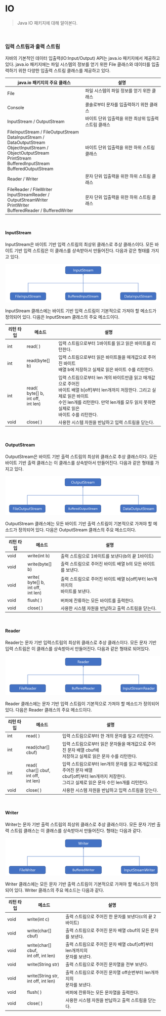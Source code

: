 # IO

> Java IO 패키지에 대해 알아본다.

<br>

### 입력 스트림과 출력 스트림

자바의 기본적인 데이터 입출력(IO:Input/Output) API는 java.io 패키지에서 제공하고 있다. java.io 패키지에는 파일 시스템의 정보를 얻기 위한 File 클래스와 데이터를 입출력하기 위한 다양한 입출력 스트림 클래스를 제공하고 있다.

| java.io 패키지의 주요 클래스                                 | 설명                                                  |
| ------------------------------------------------------------ | ----------------------------------------------------- |
| File                                                         | 파일 시스템의 파일 정보를 얻기 위한 클래스            |
| Console                                                      | 콜솔로부터 문자를 입출력하기 위한 클래스              |
| InputStream / OutputStream                                   | 바이트 단위 입출력을 위한 최상위 입출력 스트림 클래스 |
| FileInputStream / FileOutputStream<br />DataInputStream / DataOutputStream<br />ObjectInputStream / ObjectOutputStream<br />PrintStream<br />BufferedInputStream<br />BufferedOutputStream | 바이트 단위 입출력을 위한 하위 스트림 클래스          |
| Reader / Writer                                              | 문자 단위 입출력을 위한 하위 스트림 클래스            |
| FileReader / FileWriter<br />InputStreamReader / OutputStreamWriter<br />PrintWriter<br />BufferedReader / BufferedWriter | 문자 단위 입출력을 위한 하위 스트림 클래스            |

<br>

#### InputStream

InputStream은 바이트 기반 입력 스트림의 최상위 클래스로 추상 클래스이다. 모든 바이트 기반 입력 스트림은 이 클래스를 상속받아서 만들어진다. 다음과 같은 형태를 가지고 있다.

![1](../img/JAVA/IO/1.PNG)

InputStream 클래스에는 바이트 기반 입력 스트림이 기본적으로 가져야 할 메소드가 정의되어 있다. 다음은 InputStream 클래스의 주요 메소드이다.

| 리턴 타입 | 메소드                                           | 설명                                                         |
| --------- | ------------------------------------------------ | ------------------------------------------------------------ |
| int       | read( )                                          | 입력 스트림으로부터 1바이트를 읽고 읽은 바이트를 리턴한다.   |
| int       | read(byte[] b)                                   | 입력 스트림으로부터 읽은 바이트들을 매개값으로 주어진 바이트<br />배열 b에 저장하고 실제로 읽은 바이트 수를 리턴한다. |
| int       | read(<br />byte[] b,<br />int off,<br />int len) | 입력 스트림으로부터 len 개의 바이트만큼 읽고 매개값으로 주어진<br />바이트 배열 b[off]부터 len개까지 저장한다. 그리고 실제로 읽은 바이트<br />수인 len개를 리턴한다. 만약 len개를 모두 읽지 못하면 실제로 읽은<br />바이트 수를 리턴한다. |
| void      | close( )                                         | 사용한 시스템 자원을 반납하고 입력 스트림을 닫는다.          |

<br>

#### OutputStream

OutputStream은 바이트 기반 출력 스트림의 최상위 클래스로 추상 클래스이다. 모든 바이트 기반 출력 클래스는 이 클래스를 상속받아서 만들어진다. 다음과 같은 형태를 가지고 있다.

![2](../img/JAVA/IO/2.PNG)

OutputStream 클래스에는 모든 바이트 기반 출력 스트림이 기본적으로 가져야 할 메소드가 정의되어 있다. 다음은 OutputStream 클래스의 주요 메소드이다.

| 리턴 타입 | 메소드                                            | 설명                                                         |
| --------- | ------------------------------------------------- | ------------------------------------------------------------ |
| void      | write(int b)                                      | 출력 스트림으로 1바이트를 보낸다(b의 끝 1바이트)             |
| void      | write(byte[] b)                                   | 출력 스트림으로 주어진 바이트 배열 b의 모든 바이트를 보낸다. |
| void      | write(<br />byte[] b,<br />int off,<br />int len) | 출력 스트림으로 주어진 바이트 배열 b[off]부터 len개까지의<br />바이트를 보낸다. |
| void      | flush( )                                          | 버퍼에 잔류하는 모든 바이트를 출력한다.                      |
| void      | close( )                                          | 사용한 시스템 자원을 반납하고 출력 스트림을 닫는다.          |



<br>

#### Reader

Reader는 문자 기반 입력스트림의 최상위 클래스로 추상 클래스이다. 모든 문자 기반 입력 스트림은 이 클래스를 상속받아서 만들어진다. 다음과 같은 형태로 되어있다.

![2](../img/JAVA/IO/3.PNG)

Reader 클래스에는 문자 기반 입력 스트림이 기본적으로 가져야 할 메소드가 정의되어 있다. 다음은 Reader 클래스의 주요 메소드이다.

| 리턴 타입 | 메소드                                              | 설명                                                         |
| --------- | --------------------------------------------------- | ------------------------------------------------------------ |
| int       | read( )                                             | 입력 스트림으로부터 한 개의 문자를 일고 리턴한다.            |
| int       | read(char[] cbuf)                                   | 입력 스트림으로부터 읽은 문자들을 매개값으로 주어진 문자 배열 cbuf에<br />저장하고 실제로 읽은 문자 수를 리턴한다. |
| int       | read(<br />char[] cbuf,<br />int off,<br />int len) | 입력 스트림으로부터 len개의 문자를 읽고 매개값으로 주어진 문자 배열<br />cbuf[off]부터 len개까지 저장한다.<br />그리고 실제로 읽은 문자 수인 len개를 리턴한다. |
| void      | close( )                                            | 사용한 시스템 자원을 반납하고 입력 스트림을 닫는다.          |

<br>

#### Writer

Writer는 문자 기반 출력 스트림의 최상위 클래스로 추상 클래스이다. 모든 문자 기반 출력 스트림 클래스는 이 클래스를 상속받아서 만들어진다. 형태는 다음과 같다. 

![4](../img/JAVA/IO/4.PNG)

Writer 클래스에는 모든 문자 기반 출력 스트림이 기본적으로 가져야 할 메소드가 정의되어 있다. Writer 클래스의 주요 메소드는 다음과 같다.

| 리턴 타입 | 메소드                                    | 설명                                                         |
| --------- | ----------------------------------------- | ------------------------------------------------------------ |
| void      | write(int c)                              | 출력 스트림으로 주어진 한 문자를 보낸다(c의 끝 2바이트)      |
| void      | write(char[] cbuf)                        | 출력 스트림으로 주어진 문자 배열 cbuf의 모든 문자를 보낸다.  |
| void      | write(char[] cbuf,<br />int off, int len) | 출력 스트림으로 주어진 문자 배열 cbuf[off]부터 len개까지의<br />문자를 보낸다. |
| void      | write(String str)                         | 출력 스트림으로 주어진 문자열을 전부 보낸다.                 |
| void      | write(String str,<br />int off, int len)  | 출력 스트림으로 주어진 문자열 off순번부터 len개까지의<br />문자를 보낸다. |
| void      | flush( )                                  | 버퍼에 잔류하는 모든 문자열을 출력한다.                      |
| void      | close( )                                  | 사용한 시스템 자원을 반납하고 출력 스트림을 닫는다.          |

